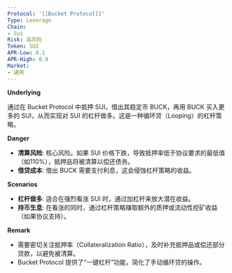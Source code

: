 ```yaml
---
Protocol: '[[Bucket Protocol]]'
Type: Leverage
Chain:
- Sui
Risk: 高风险
Token: SUI
APR-Low: 0.1
APR-High: 0.9
Market:
- 通用
---
```

**Underlying**

通过在 Bucket Protocol 中抵押 SUI，借出其稳定币 BUCK，再用 BUCK 买入更多的 SUI，从而实现对 SUI 的杠杆做多。这是一种循环贷（Looping）的杠杆策略。

**Danger**

- **清算风险**: 核心风险。如果 SUI 价格下跌，导致抵押率低于协议要求的最低值（如110%），抵押品将被清算以偿还债务。
- **借贷成本**: 借出 BUCK 需要支付利息，这会侵蚀杠杆策略的收益。

**Scenarios**

- **杠杆做多**: 适合在强烈看涨 SUI 时，通过加杠杆来放大潜在收益。
- **持币生息**: 在看涨的同时，通过杠杆策略赚取额外的质押或流动性挖矿收益（如果协议支持）。

**Remark**

- 需要密切关注抵押率（Collateralization Ratio），及时补充抵押品或偿还部分贷款，以避免被清算。
- Bucket Protocol 提供了“一键杠杆”功能，简化了手动循环贷的操作。
